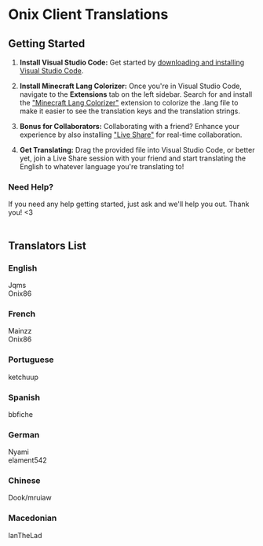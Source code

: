 # Onix Client Translations

## Getting Started
1. **Install Visual Studio Code:** Get started by [downloading and installing Visual Studio Code](https://code.visualstudio.com/).

2. **Install Minecraft Lang Colorizer:** Once you're in Visual Studio Code, navigate to the **Extensions** tab on the left sidebar.
Search for and install the ["Minecraft Lang Colorizer"](<https://marketplace.visualstudio.com/items?itemName=zz5840.minecraft-lang-colorizer>) extension to colorize the .lang file to make it easier to see the translation keys and the translation strings.

4. **Bonus for Collaborators:** Collaborating with a friend? Enhance your experience by also installing ["Live Share"](<https://marketplace.visualstudio.com/items?itemName=MS-vsliveshare.vsliveshare>) for real-time collaboration.

5. **Get Translating:** Drag the provided file into Visual Studio Code, or better yet, join a Live Share session with your friend and start translating the English to whatever language you're translating to!

### Need Help?
If you need any help getting started, just ask and we'll help you out.
Thank you! <3
<br><br>
## Translators List
### English
Jqms<br>
Onix86

### French
Mainzz<br>
Onix86

### Portuguese
ketchuup<br>

### Spanish
bbfiche<br>

### German
Nyami<br>
elament542

### Chinese
Dook/mruiaw<br>

### Macedonian
IanTheLad<br>
